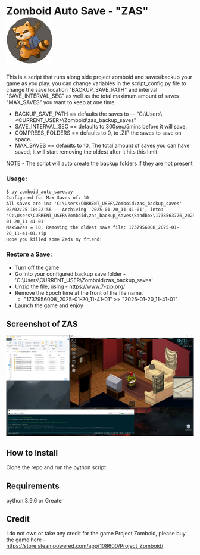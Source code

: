 # Zomboid Auto Save - "ZAS" ![alt text](/images/pz_logo.png "Project Zomboid")
This is a script that runs along side project zomboid and saves/backup your game as you play. you can change variables in the script_config.py file to change the save location "BACKUP_SAVE_PATH" and interval "SAVE_INTERVAL_SEC" as well as the total maximum amount of saves "MAX_SAVES" you want to keep at one time.

* BACKUP_SAVE_PATH == defaults the saves to -- "C:\Users\\<CURRENT_USER>\Zomboid\zas_backup_saves\"
* SAVE_INTERVAL_SEC == defaults to 300sec/5mins before it will save.
* COMPRESS_FOLDERS == defaults to 0, to .ZIP the saves to save on space.
* MAX_SAVES == defaults to 10, The total amount of saves you can have saved, it will start removing the oldest after it hits this limit.

NOTE - The script will auto create the backup folders if they are not present

### Usage:
```
$ py zomboid_auto_save.py
Configured for Max Saves of: 10
All saves are in: 'C:\Users\CURRENT_USER\Zomboid\zas_backup_saves'
02/02/25 10:22:56 -- Archiving '2025-01-20_11-41-01', into: 'C:\Users\CURRENT_USER\Zomboid\zas_backup_saves\Sandbox\1738563776_2025-01-20_11-41-01'
MaxSaves = 10, Removing the oldest save file: 1737956008_2025-01-20_11-41-01.zip
Hope you killed some Zeds my friend!
```

### Restore a Save:
* Turn off the game
* Go into your configured backup save folder - 'C:\Users\CURRENT_USER\Zomboid\zas_backup_saves'
* Unzip the file, using - https://www.7-zip.org/
* Remove the Epoch time at the front of the file name.
    * "1737956008_2025-01-20_11-41-01" >> "2025-01-20_11-41-01"
* Launch the game and enjoy

## Screenshot of ZAS
![alt text](/images/zas_example.png "Example using ZAS to save your game")

## How to Install
Clone the repo and run the python script

## Requirements
python 3.9.6 or Greater

## Credit
I do not own or take any credit for the game Project Zomboid, please buy the game here - https://store.steampowered.com/app/108600/Project_Zomboid/ 